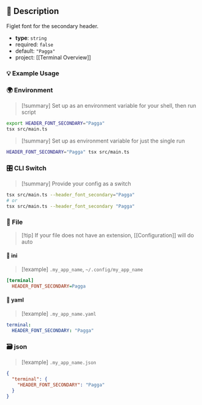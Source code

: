 ## 📜 Description

Figlet font for the secondary header.

- **type**: `string`
- required: `false`
- default: `"Pagga"`
- project: [[Terminal Overview]]

### 💡 Example Usage

### 🌍 Environment

> [!summary] Set up as an environment variable for your shell, then run script
```bash
export HEADER_FONT_SECONDARY="Pagga"
tsx src/main.ts
```
> [!summary] Set up as environment variable for just the single run

```bash
HEADER_FONT_SECONDARY="Pagga" tsx src/main.ts
```
### 🎛️ CLI Switch

> [!summary] Provide your config as a switch
```bash
tsx src/main.ts --header_font_secondary="Pagga"
# or
tsx src/main.ts --header_font_secondary "Pagga"
```
### 📁 File
> [!tip] If your file does not have an extension, [[Configuration]] will do auto
#### 📘 ini

> [!example] 
> `.my_app_name`, `~/.config/my_app_name`

```ini
[terminal]
  HEADER_FONT_SECONDARY=Pagga
```
#### 📄 yaml

> [!example]
> `.my_app_name.yaml`

```yaml
terminal:
  HEADER_FONT_SECONDARY: "Pagga"
```
### 🗃️ json

> [!example]
> `.my_app_name.json`

```json
{
  "terminal": {
    "HEADER_FONT_SECONDARY": "Pagga"
  }
}
```